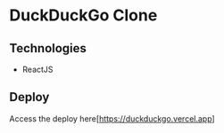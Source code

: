# DuckDuckGo Clone

## Technologies

- ReactJS

## Deploy

Access the deploy here[https://duckduckgo.vercel.app]

